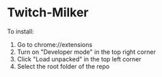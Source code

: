 # Twitch-Milker

To install:

1. Go to chrome://extensions
2. Turn on "Developer mode" in the top right corner
3. Click "Load unpacked" in the top left corner
4. Select the root folder of the repo
